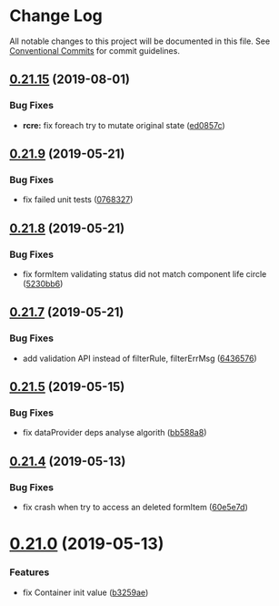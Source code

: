 # Change Log

All notable changes to this project will be documented in this file.
See [Conventional Commits](https://conventionalcommits.org) for commit guidelines.

## [0.21.15](https://github.com/andycall/RCRE/compare/v0.21.14...v0.21.15) (2019-08-01)


### Bug Fixes

* **rcre:** fix foreach try to mutate original state ([ed0857c](https://github.com/andycall/RCRE/commit/ed0857c))





## [0.21.9](https://github.com/andycall/RCRE/compare/v0.21.8...v0.21.9) (2019-05-21)


### Bug Fixes

* fix failed unit tests ([0768327](https://github.com/andycall/RCRE/commit/0768327))





## [0.21.8](https://github.com/andycall/RCRE/compare/v0.21.7...v0.21.8) (2019-05-21)


### Bug Fixes

* fix formItem validating status did not match component life circle ([5230bb6](https://github.com/andycall/RCRE/commit/5230bb6))





## [0.21.7](https://github.com/andycall/RCRE/compare/v0.21.6...v0.21.7) (2019-05-21)


### Bug Fixes

* add validation API instead of filterRule, filterErrMsg ([6436576](https://github.com/andycall/RCRE/commit/6436576))





## [0.21.5](https://github.com/andycall/RCRE/compare/v0.21.4...v0.21.5) (2019-05-15)


### Bug Fixes

* fix dataProvider deps analyse algorith ([bb588a8](https://github.com/andycall/RCRE/commit/bb588a8))





## [0.21.4](https://github.com/andycall/RCRE/compare/v0.21.3...v0.21.4) (2019-05-13)


### Bug Fixes

* fix crash when try to access an deleted formItem ([60e5e7d](https://github.com/andycall/RCRE/commit/60e5e7d))





# [0.21.0](https://github.com/andycall/RCRE/compare/v0.20.14...v0.21.0) (2019-05-13)


### Features

* fix Container init value ([b3259ae](https://github.com/andycall/RCRE/commit/b3259ae))
